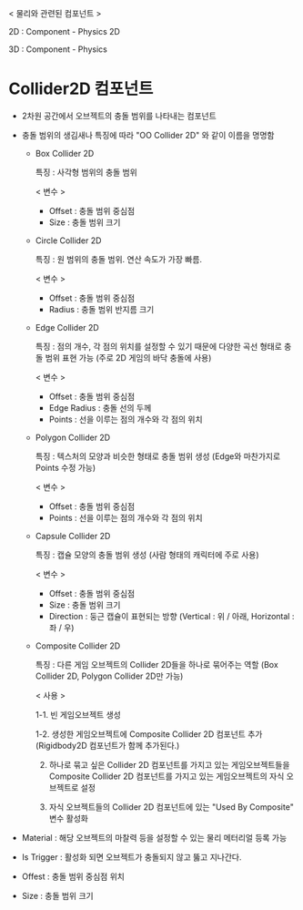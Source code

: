 < 물리와 관련된 컴포넌트 >

2D : Component - Physics 2D

3D : Component - Physics

# Collider2D 컴포넌트

- 2차원 공간에서 오브젝트의 충돌 범위를 나타내는 컴포넌트
- 충돌 범위의 생김새나 특징에 따라 "OO Collider 2D" 와 같이 이름을 명명함
    
    - Box Collider 2D
        
        특징 : 사각형 범위의 충돌 범위
        
        < 변수 >
        
        - Offset : 충돌 범위 중심점
        - Size : 충돌 범위 크기
    - Circle Collider 2D
        
        특징 : 원 범위의 충돌 범위. 연산 속도가 가장 빠름.
        
        < 변수 >
        
        - Offset : 충돌 범위 중심점
        - Radius : 충돌 범위 반지름 크기
    - Edge Collider 2D
        
        특징 : 점의 개수, 각 점의 위치를 설정할 수 있기 때문에 다양한 곡선 형태로 충돌 범위 표현 가능 (주로 2D 게임의 바닥 충돌에 사용)
        
        < 변수 >
        
        - Offset : 충돌 범위 중심점
        - Edge Radius : 충돌 선의 두께
        - Points : 선을 이루는 점의 개수와 각 점의 위치
    - Polygon Collider 2D
        
        특징 : 텍스처의 모양과 비슷한 형태로 충돌 범위 생성 (Edge와 마찬가지로 Points 수정 가능)
        
        < 변수 >
        
        - Offset : 충돌 범위 중심점
        - Points : 선을 이루는 점의 개수와 각 점의 위치
    - Capsule Collider 2D
        
        특징 : 캡슐 모양의 충돌 범위 생성 (사람 형태의 캐릭터에 주로 사용)
        
        < 변수 >
        
        - Offset : 충돌 범위 중심점
        - Size : 충돌 범위 크기
        - Direction : 둥근 캡슐이 표현되는 방향 (Vertical : 위 / 아래, Horizontal : 좌 / 우)
    - Composite Collider 2D
        
        특징 : 다른 게임 오브젝트의 Collider 2D들을 하나로 묶어주는 역할
        (Box Collider 2D, Polygon Collider 2D만 가능)
        
        < 사용 >
        
        1-1. 빈 게임오브젝트 생성
        
        1-2. 생성한 게임오브젝트에 Composite Collider 2D 컴포넌트 추가
        (Rigidbody2D 컴포넌트가 함께 추가된다.)
        
        2. 하나로 묶고 싶은 Collider 2D 컴포넌트를 가지고 있는 게임오브젝트들을 Composite Collider 2D 컴포넌트를 가지고 있는 게임오브젝트의 자식 오브젝트로 설정
        
        3. 자식 오브젝트들의 Collider 2D 컴포넌트에 있는 "Used By Composite" 변수 활성화
        

- Material : 해당 오브젝트의 마찰력 등을 설정할 수 있는 물리 메터리얼 등록 가능
- Is Trigger : 활성화 되면 오브젝트가 충돌되지 않고 뚫고 지나간다.
- Offest : 충돌 범위 중심점 위치
- Size : 충돌 범위 크기